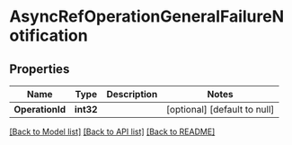 # AsyncRefOperationGeneralFailureNotification

## Properties
Name | Type | Description | Notes
------------ | ------------- | ------------- | -------------
**OperationId** | **int32** |  | [optional] [default to null]

[[Back to Model list]](../README.md#documentation-for-models) [[Back to API list]](../README.md#documentation-for-api-endpoints) [[Back to README]](../README.md)


